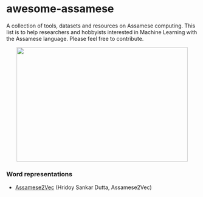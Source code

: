 # awesome-assamese
A collection of tools, datasets and resources on Assamese computing. This list is to help researchers and hobbyists interested in Machine Learning with the Assamese language. Please feel free to contribute.

<p align="center">
<img src="https://github.com/hridaydutta123/awesome-assamese/img/assam.png" width="450" height="300" />
</p>

### Word representations
 - [Assamese2Vec](https://github.com/hridaydutta123/Assamese2Vec) (Hridoy Sankar Dutta, Assamese2Vec)
 
 
